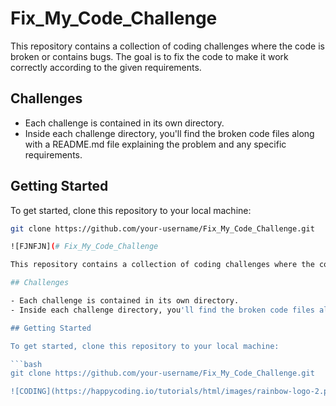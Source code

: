 # Fix_My_Code_Challenge

This repository contains a collection of coding challenges where the code is broken or contains bugs. The goal is to fix the code to make it work correctly according to the given requirements.

## Challenges

- Each challenge is contained in its own directory.
- Inside each challenge directory, you'll find the broken code files along with a README.md file explaining the problem and any specific requirements.

## Getting Started

To get started, clone this repository to your local machine:

```bash
git clone https://github.com/your-username/Fix_My_Code_Challenge.git

![FJNFJN](# Fix_My_Code_Challenge

This repository contains a collection of coding challenges where the code is broken or contains bugs. The goal is to fix the code to make it work correctly according to the given requirements.

## Challenges

- Each challenge is contained in its own directory.
- Inside each challenge directory, you'll find the broken code files along with a README.md file explaining the problem and any specific requirements.

## Getting Started

To get started, clone this repository to your local machine:

```bash
git clone https://github.com/your-username/Fix_My_Code_Challenge.git

![CODING](https://happycoding.io/tutorials/html/images/rainbow-logo-2.png)

